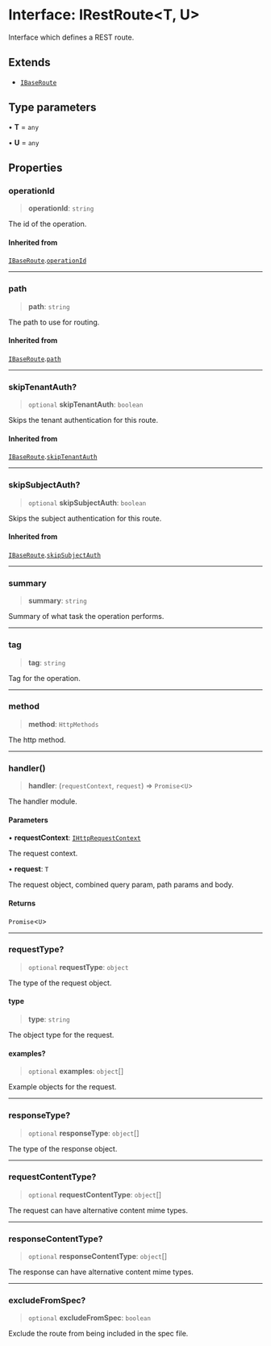 # Interface: IRestRoute\<T, U\>

Interface which defines a REST route.

## Extends

- [`IBaseRoute`](IBaseRoute.md)

## Type parameters

• **T** = `any`

• **U** = `any`

## Properties

### operationId

> **operationId**: `string`

The id of the operation.

#### Inherited from

[`IBaseRoute`](IBaseRoute.md).[`operationId`](IBaseRoute.md#operationid)

***

### path

> **path**: `string`

The path to use for routing.

#### Inherited from

[`IBaseRoute`](IBaseRoute.md).[`path`](IBaseRoute.md#path)

***

### skipTenantAuth?

> `optional` **skipTenantAuth**: `boolean`

Skips the tenant authentication for this route.

#### Inherited from

[`IBaseRoute`](IBaseRoute.md).[`skipTenantAuth`](IBaseRoute.md#skiptenantauth)

***

### skipSubjectAuth?

> `optional` **skipSubjectAuth**: `boolean`

Skips the subject authentication for this route.

#### Inherited from

[`IBaseRoute`](IBaseRoute.md).[`skipSubjectAuth`](IBaseRoute.md#skipsubjectauth)

***

### summary

> **summary**: `string`

Summary of what task the operation performs.

***

### tag

> **tag**: `string`

Tag for the operation.

***

### method

> **method**: `HttpMethods`

The http method.

***

### handler()

> **handler**: (`requestContext`, `request`) => `Promise`\<`U`\>

The handler module.

#### Parameters

• **requestContext**: [`IHttpRequestContext`](IHttpRequestContext.md)

The request context.

• **request**: `T`

The request object, combined query param, path params and body.

#### Returns

`Promise`\<`U`\>

***

### requestType?

> `optional` **requestType**: `object`

The type of the request object.

#### type

> **type**: `string`

The object type for the request.

#### examples?

> `optional` **examples**: `object`[]

Example objects for the request.

***

### responseType?

> `optional` **responseType**: `object`[]

The type of the response object.

***

### requestContentType?

> `optional` **requestContentType**: `object`[]

The request can have alternative content mime types.

***

### responseContentType?

> `optional` **responseContentType**: `object`[]

The response can have alternative content mime types.

***

### excludeFromSpec?

> `optional` **excludeFromSpec**: `boolean`

Exclude the route from being included in the spec file.
